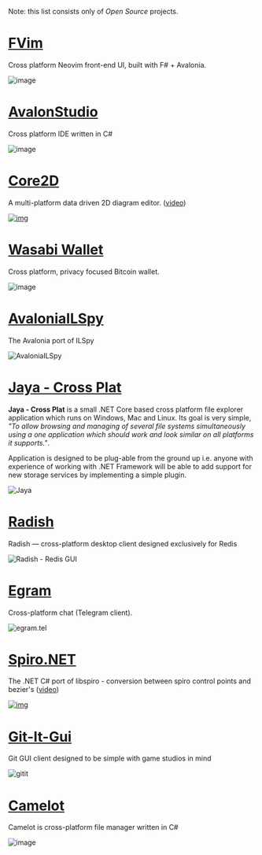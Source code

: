 Note: this list consists only of *Open Source* projects.

[FVim](https://github.com/yatli/fvim)
========

Cross platform Neovim front-end UI, built with F# + Avalonia.

![image](https://raw.githubusercontent.com/yatli/fvim/master/images/screenshot.png)

[AvalonStudio](https://github.com/VitalElement/AvalonStudio)
========
Cross platform IDE written in C#

![image](https://camo.githubusercontent.com/f6068dc94597b2b8045aa400ad1719bdff15c541/68747470733a2f2f66696c65732e6769747465722e696d2f566974616c456c656d656e742f4176616c6f6e53747564696f2f33794d522f696d6167652e706e67)


[Core2D](https://github.com/wieslawsoltes/Core2D)
===========
A multi-platform data driven 2D diagram editor. ([video](https://www.youtube.com/watch?v=G0iIATBWAkw))

[![img](https://i.ytimg.com/vi/G0iIATBWAkw/maxresdefault.jpg)](https://www.youtube.com/watch?v=G0iIATBWAkw)

[Wasabi Wallet](https://github.com/zkSNACKs/WalletWasabi)
========
Cross platform, privacy focused Bitcoin wallet.

![image](https://i.imgur.com/qur36pu.png)

[AvaloniaILSpy](https://github.com/icsharpcode/AvaloniaILSpy)
===========
The Avalonia port of ILSpy

![AvaloniaILSpy](https://github.com/icsharpcode/AvaloniaILSpy/raw/master/preview.png)

[Jaya - Cross Plat](https://github.com/waliarubal/Jaya)
========
**Jaya - Cross Plat** is a small .NET Core based cross platform file explorer application which runs on Windows, Mac and Linux. Its goal is very simple, *"To allow browsing and managing of several file systems simultaneously using a one  application which should work and look similar on all platforms it supports."*.

Application is designed to be plug-able from the ground up i.e. anyone with experience of working with .NET Framework will be able to add support for new storage services by implementing a simple plugin.

![Jaya](https://raw.githubusercontent.com/nullvoid-creations/Jaya/dev/docs/MainUI_Dark.png)

[Radish](https://github.com/rbmkio/radish)
========
Radish — cross-platform desktop client designed exclusively for Redis

![Radish - Redis GUI](https://github.com/rbmkio/radish/raw/master/screenshot.png)

[Egram](https://github.com/egramtel/egram.tel)
========
Cross-platform chat (Telegram client).

![egram.tel](https://raw.githubusercontent.com/egramtel/egram.tel/master/screenshot.png)

[Spiro.NET](https://github.com/wieslawsoltes/SpiroNet)
=========== 
The .NET C# port of libspiro - conversion between spiro control points and bezier's  ([video](https://www.youtube.com/watch?v=wZK9MPR_UeE))

[![img](https://i.ytimg.com/vi/wZK9MPR_UeE/maxresdefault.jpg)](https://www.youtube.com/watch?v=wZK9MPR_UeE)


[Git-It-Gui](https://github.com/reignstudios/Git-It-GUI)
========================
Git GUI client designed to be simple with game studios in mind

![gitit](https://github.com/reignstudios/Git-It-GUI/raw/master/ScreenShots/Changes.png?raw=true)

[Camelot](https://github.com/IngvarX/Camelot)
========

Camelot is cross-platform file manager written in C#

![image](https://raw.githubusercontent.com/IngvarX/Camelot/master/docs/Macos.png)
